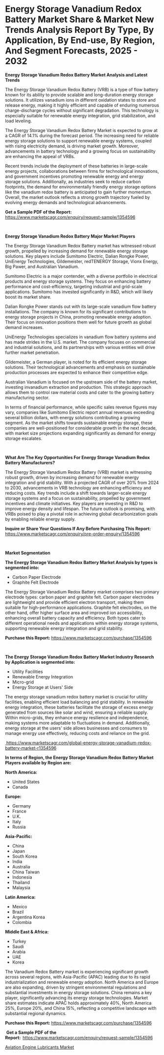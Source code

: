 <p><h1>Energy Storage Vanadium Redox Battery Market Share & Market New Trends Analysis Report By Type, By Application, By End-use, By Region, And Segment Forecasts, 2025 - 2032</h1></p><p><strong>Energy Storage Vanadium Redox Battery Market Analysis and Latest Trends</strong></p>
<p><p>The Energy Storage Vanadium Redox Battery (VRB) is a type of flow battery known for its ability to provide scalable and long-duration energy storage solutions. It utilizes vanadium ions in different oxidation states to store and release energy, making it highly efficient and capable of enduring numerous charge-discharge cycles without significant degradation. This technology is especially suitable for renewable energy integration, grid stabilization, and load leveling.</p><p>The Energy Storage Vanadium Redox Battery Market is expected to grow at a CAGR of 14.1% during the forecast period. The increasing need for reliable energy storage solutions to support renewable energy systems, coupled with rising electricity demand, is driving market growth. Moreover, advancements in battery technology and a growing focus on sustainability are enhancing the appeal of VRBs. </p><p>Recent trends include the deployment of these batteries in large-scale energy projects, collaborations between firms for technological innovations, and government incentives promoting renewable energy and energy storage solutions. Additionally, as industries seek to reduce carbon footprints, the demand for environmentally friendly energy storage options like the vanadium redox battery is anticipated to gain further momentum. Overall, the market outlook reflects a strong growth trajectory fueled by evolving energy demands and technological advancements.</p></p>
<p><strong>Get a Sample PDF of the Report:&nbsp;</strong> <a href="https://www.marketscagr.com/enquiry/request-sample/1354596?utm_campaign=3501&utm_medium=2&utm_source=Github&utm_content=ia&utm_term=03042025&utm_id=energy-storage-vanadium-redox-battery">https://www.marketscagr.com/enquiry/request-sample/1354596</a></p>
<p>&nbsp;</p>
<p><strong>Energy Storage Vanadium Redox Battery Major Market Players</strong></p>
<p><p>The Energy Storage Vanadium Redox Battery market has witnessed robust growth, propelled by increasing demand for renewable energy storage solutions. Key players include Sumitomo Electric, Dalian Rongke Power, UniEnergy Technologies, Gildemeister, redTENERGY Storage, Vionx Energy, Big Pawer, and Australian Vanadium.</p><p>Sumitomo Electric is a major contender, with a diverse portfolio in electrical products and energy storage systems. They focus on enhancing battery performance and cost-efficiency, targeting industrial and grid-scale applications. Sumitomo has invested significantly in R&D, which will likely boost its market share.</p><p>Dalian Rongke Power stands out with its large-scale vanadium flow battery installations. The company is known for its significant contributions to energy storage projects in China, promoting renewable energy adoption. Their focus on innovation positions them well for future growth as global demand increases.</p><p>UniEnergy Technologies specializes in vanadium flow battery systems and has made strides in the U.S. market. The company focuses on commercial and industrial solutions, and its partnerships with various entities will drive further market penetration.</p><p>Gildemeister, a German player, is noted for its efficient energy storage solutions. Their technological advancements and emphasis on sustainable production processes are expected to enhance their competitive edge.</p><p>Australian Vanadium is focused on the upstream side of the battery market, investing invanadium extraction and production. This strategic approach allows them to control raw material costs and cater to the growing battery manufacturing sector.</p><p>In terms of financial performance, while specific sales revenue figures may vary, companies like Sumitomo Electric report annual revenues exceeding several billion dollars, with energy solutions contributing a growing segment. As the market shifts towards sustainable energy storage, these companies are well-positioned for considerable growth in the next decade, with market size projections expanding significantly as demand for energy storage escalates.</p></p>
<p>&nbsp;</p>
<p><strong>What Are The Key Opportunities For Energy Storage Vanadium Redox Battery Manufacturers?</strong></p>
<p><p>The Energy Storage Vanadium Redox Battery (VRB) market is witnessing robust growth, driven by increasing demand for renewable energy integration and grid stability. With a projected CAGR of over 20% from 2024 to 2030, advancements in VRB technology are enhancing efficiency and reducing costs. Key trends include a shift towards larger-scale energy storage systems and a focus on sustainability, propelled by government incentives and climate initiatives. Key players are investing in R&D to improve energy density and lifespan. The future outlook is promising, with VRBs poised to play a pivotal role in achieving global decarbonization goals by enabling reliable energy supply.</p></p>
<p><strong>Inquire or Share Your Questions If Any Before Purchasing This Report:</strong> <a href="https://www.marketscagr.com/enquiry/pre-order-enquiry/1354596?utm_campaign=3501&utm_medium=2&utm_source=Github&utm_content=ia&utm_term=03042025&utm_id=energy-storage-vanadium-redox-battery">https://www.marketscagr.com/enquiry/pre-order-enquiry/1354596</a></p>
<p>&nbsp;</p>
<p><strong>Market Segmentation</strong></p>
<p><strong>The Energy Storage Vanadium Redox Battery Market Analysis by types is segmented into:</strong></p>
<p><ul><li>Carbon Paper Electrode</li><li>Graphite Felt Electrode</li></ul></p>
<p><p>The Energy Storage Vanadium Redox Battery market comprises two primary electrode types: carbon paper and graphite felt. Carbon paper electrodes are lightweight and provide efficient electron transport, making them suitable for high-performance applications. Graphite felt electrodes, on the other hand, offer higher surface area and improved ion accessibility, enhancing overall battery capacity and efficiency. Both types cater to different operational needs and applications within energy storage systems, supporting renewable energy integration and grid stability.</p></p>
<p><strong>Purchase this Report:&nbsp;</strong><a href="https://www.marketscagr.com/purchase/1354596?utm_campaign=3501&utm_medium=2&utm_source=Github&utm_content=ia&utm_term=03042025&utm_id=energy-storage-vanadium-redox-battery">https://www.marketscagr.com/purchase/1354596</a></p>
<p>&nbsp;</p>
<p><strong>The Energy Storage Vanadium Redox Battery Market Industry Research by Application is segmented into:</strong></p>
<p><ul><li>Utility Facilities</li><li>Renewable Energy Integration</li><li>Micro-grid</li><li>Energy Storage at Users' Side</li></ul></p>
<p><p>The energy storage vanadium redox battery market is crucial for utility facilities, enabling efficient load balancing and grid stability. In renewable energy integration, these batteries facilitate the storage of excess energy generated from sources like solar and wind, ensuring a reliable supply. Within micro-grids, they enhance energy resilience and independence, making systems more adaptable to fluctuations in demand. Additionally, energy storage at the users' side allows businesses and consumers to manage energy use effectively, reducing costs and reliance on the grid.</p></p>
<p><a href="https://www.marketscagr.com/global-energy-storage-vanadium-redox-battery-market-r1354596?utm_campaign=3501&utm_medium=2&utm_source=Github&utm_content=ia&utm_term=03042025&utm_id=energy-storage-vanadium-redox-battery">&nbsp;https://www.marketscagr.com/global-energy-storage-vanadium-redox-battery-market-r1354596</a></p>
<p><strong>In terms of Region, the Energy Storage Vanadium Redox Battery Market Players available by Region are:</strong></p>
<p>
    <p> <strong> North America: </strong>
        <ul>
            <li>United States</li>
            <li>Canada</li>
        </ul>
        </p> 
    <p> <strong> Europe: </strong>
        <ul>
            <li>Germany</li>
            <li>France</li>
            <li>U.K.</li>
            <li>Italy</li>
            <li>Russia</li>
        </ul>
        </p> 
    <p> <strong> Asia-Pacific: </strong>
        <ul>
            <li>China</li>
            <li>Japan</li>
            <li>South Korea</li>
            <li>India</li>
            <li>Australia</li>
            <li>China Taiwan</li>
            <li>Indonesia</li>
            <li>Thailand</li>
            <li>Malaysia</li>
        </ul>
        </p> 
    <p> <strong> Latin America: </strong>
        <ul>
            <li>Mexico</li>
            <li>Brazil</li>
            <li>Argentina Korea</li>
            <li>Colombia</li>
        </ul>
        </p> 
    <p> <strong> Middle East & Africa: </strong>
        <ul>
            <li>Turkey</li>
            <li>Saudi</li>
            <li>Arabia</li>
            <li>UAE</li>
            <li>Korea</li>
        </ul>
    </p>
    </p>
<p><p>The Vanadium Redox Battery market is experiencing significant growth across several regions, with Asia-Pacific (APAC) leading due to its rapid industrialization and renewable energy adoption. North America and Europe are also expanding, driven by stringent environmental regulations and substantial investments in energy storage solutions. China remains a key player, significantly advancing its energy storage technologies. Market share estimates indicate APAC holds approximately 40%, North America 25%, Europe 20%, and China 15%, reflecting a competitive landscape with substantial regional dynamics.</p></p>
<p><strong>Purchase this Report: </strong><a href="https://www.marketscagr.com/purchase/1354596?utm_campaign=3501&utm_medium=2&utm_source=Github&utm_content=ia&utm_term=03042025&utm_id=energy-storage-vanadium-redox-battery">https://www.marketscagr.com/purchase/1354596</a></p>
<p>&nbsp;<strong>Get a Sample PDF of the Report:&nbsp;&nbsp;</strong><a href="https://www.marketscagr.com/enquiry/request-sample/1354596?utm_campaign=3501&utm_medium=2&utm_source=Github&utm_content=ia&utm_term=03042025&utm_id=energy-storage-vanadium-redox-battery">https://www.marketscagr.com/enquiry/request-sample/1354596</a></p>
<p><strong></strong></p>
<p><p><a href="https://github.com/denbelnmer50/Market-Research-Report-List-1/blob/main/aviation-engine-lubricants-market.md?utm_campaign=3501&utm_medium=2&utm_source=Github&utm_content=ia&utm_term=03042025&utm_id=energy-storage-vanadium-redox-battery">Aviation Engine Lubricants Market</a></p></p>